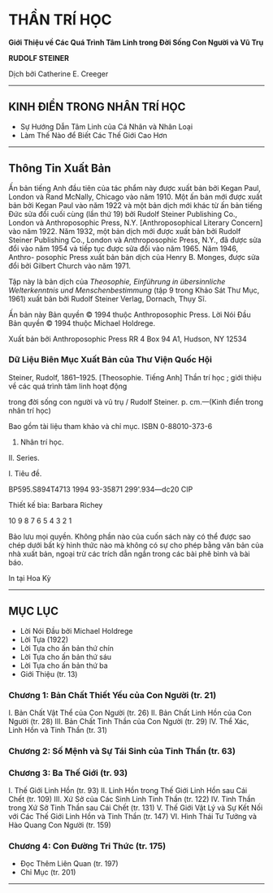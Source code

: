# THẦN TRÍ HỌC

**Giới Thiệu về Các Quá Trình Tâm Linh trong Đời Sống Con Người và Vũ Trụ**

**RUDOLF STEINER**

Dịch bởi Catherine E. Creeger

---

## KINH ĐIỂN TRONG NHÂN TRÍ HỌC

- Sự Hướng Dẫn Tâm Linh của Cá Nhân và Nhân Loại
- Làm Thế Nào để Biết Các Thế Giới Cao Hơn

---

## Thông Tin Xuất Bản

Ấn bản tiếng Anh đầu tiên của tác phẩm này được xuất bản bởi Kegan Paul, London và
Rand McNally, Chicago vào năm 1910. Một ấn bản mới được xuất bản bởi Kegan Paul vào
năm 1922 và một bản dịch mới khác từ ấn bản tiếng Đức sửa đổi cuối cùng (lần thứ 19)
bởi Rudolf Steiner Publishing Co., London và Anthroposophic Press, N.Y.
[Anthroposophical Literary Concern] vào năm 1922. Năm 1932, một bản dịch mới được xuất
bản bởi Rudolf Steiner Publishing Co., London và Anthroposophic Press,
N.Y., đã được sửa đổi vào năm 1954 và tiếp tục được sửa đổi vào năm 1965. Năm 1946, Anthro-
posophic Press xuất bản bản dịch của Henry B. Monges, được sửa đổi
bởi Gilbert Church vào năm 1971.

Tập này là bản dịch của *Theosophie, Einführung in übersinnliche Welterkenntnis und Menschenbestimmung* (tập 9 trong Khảo Sát Thư Mục, 1961) xuất bản bởi Rudolf Steiner Verlag, Dornach, Thụy Sĩ.

Ấn bản này Bản quyền © 1994 thuộc Anthroposophic Press.
Lời Nói Đầu Bản quyền © 1994 thuộc Michael Holdrege.

Xuất bản bởi Anthroposophic Press
RR 4 Box 94 A1, Hudson, NY 12534

### Dữ Liệu Biên Mục Xuất Bản của Thư Viện Quốc Hội

Steiner, Rudolf, 1861–1925.
[Theosophie. Tiếng Anh]
Thần trí học ; giới thiệu về các quá trình tâm linh hoạt động

trong đời sống con người và vũ trụ / Rudolf Steiner.
p. cm.—(Kinh điển trong nhân trí học)

Bao gồm tài liệu tham khảo và chỉ mục.
ISBN 0-88010-373-6
1. Nhân trí học.

II. Series.

I. Tiêu đề.

BP595.S894T4713 1994                   93-35871
299'.934—dc20                                   CIP

Thiết kế bìa: Barbara Richey

10 9 8 7 6 5 4 3 2 1

Bảo lưu mọi quyền. Không phần nào của cuốn sách này có thể được sao chép dưới bất kỳ hình thức nào mà không có sự cho phép bằng văn bản của nhà xuất bản, ngoại trừ các trích dẫn ngắn trong các bài phê bình và bài báo.

In tại Hoa Kỳ

---

## MỤC LỤC

- Lời Nói Đầu bởi Michael Holdrege
- Lời Tựa (1922)
- Lời Tựa cho ấn bản thứ chín
- Lời Tựa cho ấn bản thứ sáu
- Lời Tựa cho ấn bản thứ ba
- Giới Thiệu (tr. 13)

### Chương 1: Bản Chất Thiết Yếu của Con Người (tr. 21)

I. Bản Chất Vật Thể của Con Người (tr. 26)
II. Bản Chất Linh Hồn của Con Người (tr. 28)
III. Bản Chất Tinh Thần của Con Người (tr. 29)
IV. Thể Xác, Linh Hồn và Tinh Thần (tr. 31)

### Chương 2: Số Mệnh và Sự Tái Sinh của Tinh Thần (tr. 63)

### Chương 3: Ba Thế Giới (tr. 93)

I. Thế Giới Linh Hồn (tr. 93)
II. Linh Hồn trong Thế Giới Linh Hồn sau Cái Chết (tr. 109)
III. Xứ Sở của Các Sinh Linh Tinh Thần (tr. 122)
IV. Tinh Thần trong Xứ Sở Tinh Thần sau Cái Chết (tr. 131)
V. Thế Giới Vật Lý và Sự Kết Nối với Các Thế Giới Linh Hồn và Tinh Thần (tr. 147)
VI. Hình Thái Tư Tưởng và Hào Quang Con Người (tr. 159)

### Chương 4: Con Đường Tri Thức (tr. 175)

- Đọc Thêm Liên Quan (tr. 197)
- Chỉ Mục (tr. 201)
---
